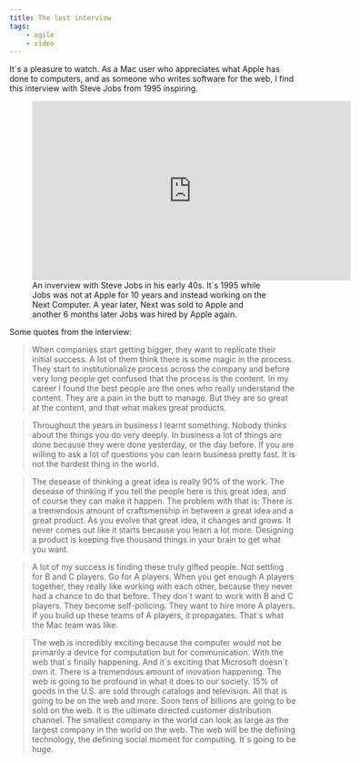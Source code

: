```yaml
---
title: The lost interview
tags:
    - agile
    - video
---
```

It´s a pleasure to watch. As a Mac user who appreciates what Apple has done to computers, and as someone who writes software for the web, I find this interview with Steve Jobs from 1995 inspiring.

<figure>
<iframe width="560" height="315" src="https://www.youtube.com/embed/rDqQcmVqAm4" title="YouTube video player" frameborder="0" allow="accelerometer; autoplay; clipboard-write; encrypted-media; gyroscope; picture-in-picture; web-share" allowfullscreen></iframe>
<figcaption>An inverview with Steve Jobs in his early 40s. It´s 1995 while Jobs was not at Apple for 10 years and instead working on the Next Computer. A year later, Next was sold to Apple and another 6 months later Jobs was hired by Apple again. </figcaption>
</figure>

Some quotes from the interview:

> When companies start getting bigger, they want to replicate their initial success. A lot of them think there is some magic in the process. They start to institutionalize process across the company and before very long people get confused that the process is the content. In my career I found the best people are the ones who really understand the content. They are a pain in the butt to manage. But they are so great at the content, and that what makes great products.

> Throughout the years in business I learnt something. Nobody thinks about the things you do very deeply. In business a lot of things are done because they were done yesterday, or the day before. If you are willing to ask a lot of questions you can learn business pretty fast. It is not the hardest thing in the world.

> The desease of thinking a great idea is really 90% of the work. The desease of thinking if you tell the people here is this great idea, and of course they can make it happen. The problem with that is: There is a tremendous amount of craftsmenship in between a great idea and a great product. As you evolve that great idea, it changes and grows. It never comes out like it starts because you learn a lot more. Designing a product is keeping five thousand things in your brain to get what you want.

> A lot of my success is finding these truly gifted people. Not settling for B and C players. Go for A players. When you get enough A players together, they really like working with each other, because they never had a chance to do that before. They don´t want to work with B and C players. They become self-policing. They want to hire more A players. If you build up these teams of A players, it propagates. That´s what the Mac team was like.

> The web is incredibly exciting because the computer would not be primarily a device for computation but for communication. With the web that´s finally happening. And it´s exciting that Microsoft doesn´t own it. There is a tremendous amount of inovation happening. The web is going to be profound in what it does to our society. 15% of goods in the U.S. are sold through catalogs and television. All that is going to be on the web and more. Soon tens of billions are going to be sold on the web. It is the ultimate directed customer distribution channel. The smallest company in the world can look as large as the largest company in the world on the web. The web will be the defining technology, the defining social moment for computing. It´s going to be huge.
